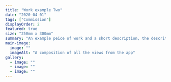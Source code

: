 ```yaml
---
title: "Work example Two"
date: "2020-04-01"
tags: ["Commission"]
displayOrder: 2
featured: true
size: "250mm x 300mm"
summary: "An example peice of work and a short description, the descrition appears here."
main-image:
  image: ""
  imageAlt: "A composition of all the views from the app"
gallery:
  - image: ""
  - image: ""
  - image: ""
---
```

